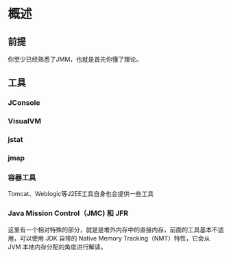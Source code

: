 # 概述

## 前提

你至少已经熟悉了JMM，也就是首先你懂了理论。  

## 工具

### JConsole  

### VisualVM  

### jstat  

### jmap  

### 容器工具  

Tomcat、Weblogic等J2EE工具自身也会提供一些工具

### Java Mission Control（JMC) 和 JFR

这里有一个相对特殊的部分，就是是堆外内存中的直接内存，前面的工具基本不适用，可以使用 JDK 自带的 Native Memory Tracking（NMT）特性，它会从 JVM 本地内存分配的角度进行解读。

